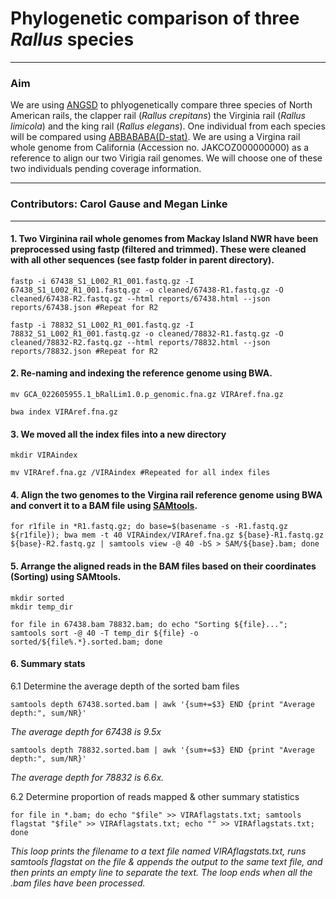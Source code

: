 # Phylogenetic comparison of three _Rallus_ species
---
### Aim  
We are using [ANGSD](http://www.popgen.dk/angsd/index.php/ANGSD#Overview) to phlyogenetically compare three species of North American rails, the clapper rail (_Rallus crepitans_) the Virginia rail (_Rallus limicola_) and the king rail (_Rallus elegans_). One individual from each species will be compared using [ABBABABA(D-stat)](http://www.popgen.dk/angsd/index.php/Abbababa). We are using a Virgina rail whole genome from California (Accession no. JAKCOZ000000000) as a reference to align our two Virigia rail genomes. We will choose one of these two individuals pending coverage information.

---
### Contributors:  Carol Gause and Megan Linke  
---

#### 1. Two Virginina rail whole genomes from Mackay Island NWR have been preprocessed using fastp (filtered and trimmed). These were cleaned with all other sequences (see fastp folder in parent directory). 
```
fastp -i 67438_S1_L002_R1_001.fastq.gz -I 67438_S1_L002_R1_001.fastq.gz -o cleaned/67438-R1.fastq.gz -O cleaned/67438-R2.fastq.gz --html reports/67438.html --json reports/67438.json #Repeat for R2
```
```
fastp -i 78832_S1_L002_R1_001.fastq.gz -I 78832_S1_L002_R1_001.fastq.gz -o cleaned/78832-R1.fastq.gz -O cleaned/78832-R2.fastq.gz --html reports/78832.html --json reports/78832.json #Repeat for R2
``` 
#### 2. Re-naming and indexing the reference genome using BWA.   
```
mv GCA_022605955.1_bRalLim1.0.p_genomic.fna.gz VIRAref.fna.gz 
```  
```
bwa index VIRAref.fna.gz
```       
#### 3. We moved all the index files into a new directory  
```
mkdir VIRAindex 
``` 
```
mv VIRAref.fna.gz /VIRAindex #Repeated for all index files
```  
#### 4. Align the two genomes to the Virgina rail reference genome using BWA and convert it to a BAM file using [SAMtools](https://github.com/samtools/samtools). 
```
for r1file in *R1.fastq.gz; do base=$(basename -s -R1.fastq.gz ${r1file}); bwa mem -t 40 VIRAindex/VIRAref.fna.gz ${base}-R1.fastq.gz ${base}-R2.fastq.gz | samtools view -@ 40 -bS > SAM/${base}.bam; done 
```
#### 5. Arrange the aligned reads in the BAM files based on their coordinates (Sorting) using SAMtools.
```
mkdir sorted
mkdir temp_dir
```
```
for file in 67438.bam 78832.bam; do echo "Sorting ${file}..."; samtools sort -@ 40 -T temp_dir ${file} -o sorted/${file%.*}.sorted.bam; done
```
#### 6. Summary stats  
6.1 Determine the average depth of the sorted bam files
```
samtools depth 67438.sorted.bam | awk '{sum+=$3} END {print "Average depth:", sum/NR}'
```
*The average depth for 67438 is 9.5x*
```
samtools depth 78832.sorted.bam | awk '{sum+=$3} END {print "Average depth:", sum/NR}'
```
*The average depth for 78832 is 6.6x.*

6.2 Determine proportion of reads mapped & other summary statistics
``` 
for file in *.bam; do echo "$file" >> VIRAflagstats.txt; samtools flagstat "$file" >> VIRAflagstats.txt; echo "" >> VIRAflagstats.txt; done
```
*This loop prints the filename to a text file named VIRAflagstats.txt, runs samtools flagstat on the file & appends the output to the same text file, and then prints an empty line to separate the text. The loop ends when all the .bam files have been processed.*
